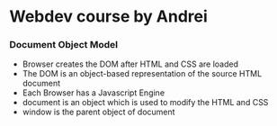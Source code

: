 # Webdev course by Andrei

### Document Object Model
* Browser creates the DOM after HTML and CSS are loaded
* The DOM is an object-based representation of the source HTML document
* Each Browser has a Javascript Engine
* document is an object which is used to modify the HTML and CSS
* window is the parent object of document